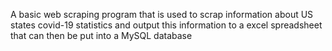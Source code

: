 A basic web scraping program that is used to scrap information about US states covid-19 statistics and output this information to a excel spreadsheet
that can then be put into a MySQL database 

